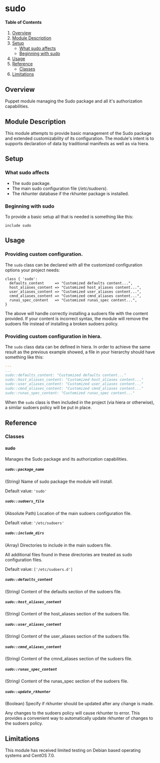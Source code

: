 # sudo

#### Table of Contents

1. [Overview](#overview)
2. [Module Description](#module-description)
3. [Setup](#setup)
    * [What sudo affects](#what-sudo-affects)
    * [Beginning with sudo](#beginning-with-sudo)
4. [Usage](#usage)
5. [Reference](#reference)
    * [Classes](#classes)
6. [Limitations](#limitations)

## Overview

Puppet module managing the Sudo package and all it's authorization capabilities.

## Module Description

This module attempts to provide basic management of the Sudo package and extended customizability of its configuration.  The module's intent is to supports declaration of data by traditional manifests as well as via hiera.

## Setup

### What sudo affects

* The sudo package.
* The main sudo configuration file (*/etc/sudoers*).
* The rkhunter database if the rkhunter package is installed.

### Beginning with sudo

To provide a basic setup all that is needed is something like this:

```puppet
include sudo
```

## Usage

### Providing custom configuration.

The `sudo` class can be declared with all the customized configuration options your project needs:

```puppet
class { 'sudo':
  defaults_content     => "Customized defaults content...",
  host_aliases_content => "Customized host_aliases content...",
  user_aliases_content => "Customized user_aliases content...",
  cmnd_aliases_content => "Customized cmnd_aliases content...",
  runas_spec_content   => "Customized runas_spec content...",
}
```

The above will handle correctly installing a sudoers file with the content provided.  If your content is incorrect syntax, the module will remove the sudoers file instead of installing a broken sudoers policy.

### Providing custom configuration in hiera.

The `sudo` class data can be defined in hiera.  In order to achieve the same result as the previous example showed, a file in your hierarchy should have something like this:

```yaml
---
...
sudo::defaults_content: "Customized defaults content..."
sudo::host_aliases_content: "Customized host_aliases content..."
sudo::user_aliases_content: "Customized user_aliases content..."
sudo::cmnd_aliases_content: "Customized cmnd_aliases content..."
sudo::runas_spec_content: "Customized runas_spec content..."
```

When the `sudo` class is then included in the project (via hiera or otherwise), a similar sudoers policy will be put in place.

## Reference

### Classes

#### sudo

Manages the Sudo package and its authorization capabilities.

##### `sudo::package_name`

(String) Name of sudo package the module will install.

Default value: `'sudo'`

##### `sudo::sudoers_file`

(Absolute Path) Location of the main sudoers configuration file.

Default value: `'/etc/sudoers'`

##### `sudo::include_dirs`

(Array) Directories to include in the main sudoers file.

All additional files found in these directories are treated as sudo configuration files.

Default value: `['/etc/sudoers.d']`

##### `sudo::defaults_content`

(String) Content of the defaults section of the sudoers file.

##### `sudo::host_aliases_content`

(String) Content of the host\_aliases section of the sudoers file.

##### `sudo::user_aliases_content`

(String) Content of the user\_aliases section of the sudoers file.

##### `sudo::cmnd_aliases_content`

(String) Content of the cmnd\_aliases section of the sudoers file.

##### `sudo::runas_spec_content`

(String) Content of the runas\_spec section of the sudoers file.

##### `sudo::update_rkhunter`

(Boolean) Specify if rkhunter should be updated after any change is made.

Any changes to the sudoers policy will cause rkhunter to error.  This provides a convenient way to automatically update rkhunter of changes to the sudoers policy.

## Limitations

This module has received limited testing on Debian based operating systems and CentOS 7.0.
